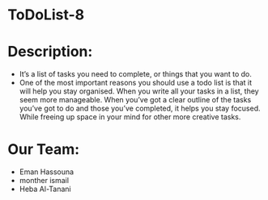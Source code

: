 # ToDoList-8

# Description:
- It’s a list of tasks you need to complete, or things that you want to do.
- One of the most important reasons you should use a todo list is that it will   help you stay organised. When you write all your tasks in a list, they seem more manageable. When you’ve got a clear outline of the tasks you’ve got to do and those you’ve completed, it helps you stay focused. While freeing up space in your mind for other more creative tasks.


# Our Team:
 * Eman Hassouna
 * monther ismail
 * Heba Al-Tanani

